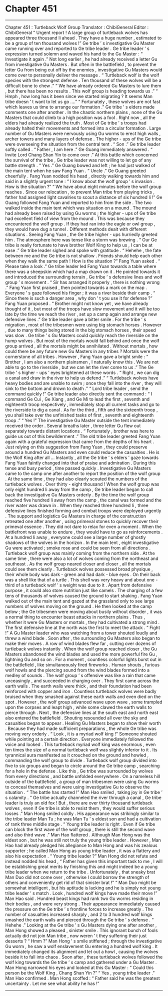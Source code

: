 
# Chapter 451


---

Chapter 451 : Turtleback Wolf Group
Translator : ChibiGeneral Editor : ChibiGeneral
“ Urgent report ! A large group of turtleback wolves has appeared three thousand li ahead . They have a huge number , estimated to be a group of ten thousand wolves !” Ge tribe ’ s investigative Gu Master came running over and reported to Ge tribe leader .
Ge tribe leader ’ s expression turned solemn and waved his hand to the Gu Master : “ Investigate it again .”
Not long earlier , he had already received a letter Gu from investigative Gu Masters . But often in the battlefield , to prevent the letter Gu from being cut off by the enemies , investigative Gu Masters would come over to personally deliver the message .
“ Turtleback wolf is the wolf species with the strongest defense . Ten thousand of these wolves will be a difficult bone to chew .”
“ We have already ordered Gu Masters to lure them , but there has been no results . This wolf group is heading towards us .”
“ Hmph , how long has it been since we started migrating ? It seems Man tribe doesn ’ t want to let us go ….”
“ Fortunately , these wolves are not fast which leaves us time to arrange our formation .”
Ge tribe ’ s elders made comments one after another .
In the chaotic northern plains , none of the Gu Masters that could climb to a high position was a fool . Right now , all the elders had already realized the truth .
Most of Ge tribe ’ s troops had already halted their movements and formed into a circular formation . Large number of Gu Masters were nervously using Gu worms to erect high walls , archer towers and many layers of defense .
The higher - ups of the Ge tribe were overseeing the situation from the central tent .
“ Son .” Ge tribe leader softly called .
“ Father , I am here .” Ge Guang immediately answered .
“ Invite Lord Chang Shan Yin to come over .” At this battle which concerned the survival of the tribe , Ge tribe leader was not willing to let go of any battle strength .
“ Yes .” Ge Guang bowed and left ; he had just walked of the main tent when he saw Fang Yuan .
“ Uncle .” Ge Guang greeted cheerfully .
Fang Yuan nodded his head , directly walking towards him and said in a slightly urgent tone : “ I know about the wolf group ’ s invasion . How is the situation ?”
“ We have about eight minutes before the wolf group reaches . Since our relocation , to prevent Man tribe from playing tricks , father had assigned light cavalries to scout a distance of six hundred li !” Ge Guang followed Fang Yuan and reported to him from the side .
The two walked inside the main tent which was situation on a mound .
The mound had already been raised by using Gu worms ; the higher - ups of Ge tribe had excellent field of view from the mound .
This was because they encountered the wolf group . If they had ran into the eagle or owl group , they would have dug a tunnel . Different methods dealt with different situations .
Seeing Fang Yuan , the Ge tribe higher - ups hurriedly greeted him . The atmosphere here was tense like a storm was brewing .
“ Our Ge tribe is really fortunate to have brother Wolf King to help us , I can be at ease .” Ge tribe leader sighed and spoke with gratitude .
“ Hehehe , the fate between me and the Ge tribe is not shallow . Friends should help each other when they walk the same path ! How is the situation ?” Fang Yuan asked .
“ Please take a look .” Ge tribe leader led Fang Yuan towards a table where there was a sheepskin which had a map drawn on it . He pointed towards it and introduced the surrounding terrain , Ge tribe ’ s defensive lines and wolf group ’ s movement .
“ Sir has arranged it properly , there is nothing wrong .” Fang Yuan first praised , then pointed towards a mark on the map .
Everyone ’ s gaze followed his finger ; it was a river beside their camp .
“ Since there is such a danger area , why don ’ t you use it for defense ?” Fang Yuan proposed .
“ Brother might not know yet , we have already thought of it , but most of the troops have slow movement and it will be too late by the time we reach the river , set up a camp again and arrange new defensive lines .” Ge tribe leader gave a bitter smile .
For the tribe ’ s migration , most of the tribesmen were using big stomach horses . However , due to many things being stored in the big stomach horses , their speed was slow .
Ge tribe ’ s Gu Masters could quickly reach the riverside on the hump wolves . But most of the mortals would fall behind and once the wolf group arrived , all the mortals might be annihilated .
Without mortals , how could there be any future new Gu Masters in any tribes ? Mortals were the cornerstone of all tribes .
However , Fang Yuan gave a bright smile : “ Brother , I am also a northern plainsmen , I naturally know this . We are not able to go to the riverside , but we can let the river come to us .”
The Ge tribe ’ s higher - ups ’ eyes brightened at these words .
“ Right , we can dig a canal and draw in the river to help us defend .”
“ Turtleback wolves have heavy bodies and are unable to swim ; once they fall into the river , they will sink to the bottom and drown to death .”
“ Lord tribe leader , send the command quickly !”
Ge tribe leader also directly sent the command : “ I command Ge Cui , Ge Xiang , and Ge Mi to lead the first , seventh and eighteenth troop respectively , immediately stop all current tasks and go to the riverside to dig a canal . As for the third , fifth and the sixteenth troop , you shall take over the unfinished tasks of first , seventh and eighteenth troop .”
“ Yes !” The investigative Gu Master outside the tent immediately received the order .
Several breaths later , three letter Gu flew out separately towards distant locations .
“ Fortunately , brother was here to guide us out of this bewilderment .” The old tribe leader greeted Fang Yuan again with a grateful expression that came from the depths of his heart .
Just relying on this suggestion from Fang Yuan , they could preserve around a hundred Gu Masters and even could reduce the casualties .
He is the Wolf King after all …
Instantly , all the Ge tribe ’ s elders ’ gaze towards Fang Yuan faintly changed into that of praise and admiration .
During this tense and busy period , time passed quickly .
Investigative Gu Masters came to the camp one after another to report the position of the wolf group . At the same time , they had also clearly scouted the numbers of the turtleback wolves .
Over thirty - eight thousand !
When the wolf group was only eight hundred li away from the camp , Ge tribe leader began to call back the investigative Gu Masters orderly .
By the time the wolf group reached five hundred li away from the camp , the canal was formed and the river water was drawn in .
When they reached three hundred li , three defensive lines finished forming and combat troops were deployed urgently . The support and logistics Gu Masters in charge of the construction retreated one after another , using primeval stones to quickly recover their primeval essence . They did not dare to relax for even a moment . When the battlefront was unable to endure , they would have to go as reinforcements .
At a hundred li away , everyone could see a large number of ghostly shadows of the wolves in the horizon .
In the main tent , eight investigative Gu were activated ; smoke rose and could be seen from all directions .
Turtleback wolf group was mainly coming from the northern side . At the same time , there were also a lot of wolves coming from the northeast and southeast .
As the wolf group neared closer and closer , all the mortals could see them clearly .
Turtleback wolves possessed broad physique , their whole body was dark - green and had dark - blue eyes . On their back was a shell like that of a turtle .
This shell was very heavy and about one - third of a turtleback wolf ’ s weight was due to it . Apart from defensive purpose , it could also store nutrition just like camels .
The charging of a few tens of thousands of wolves caused the ground to start shaking .
Fang Yuan walked out of the main tent and gazed at the grassland only to see large numbers of wolves moving on the ground . He then looked at the camp below ; the Ge tribesmen were moving about busily without disorder , it was a normal thing to encounter beast attacks in northern plains . Thus , whether it were Gu Masters or mortals , they had cultivated a strong mind .
The first defensive line at the north was the first to meet the attack .
“ Fight !” A Gu Master leader who was watching from a tower shouted loudly and threw a wind blade .
Soon after , the surrounding Gu Masters also began to make their moves .
A row of wind blades flew far , cutting over dozens of turtleback wolves instantly .
When the wolf group reached closer , the Gu Masters abandoned the wind blades and used the more powerful fire Gu , lightning Gu and so on .
For a moment , countless colorful lights burst out in the battlefield , like simultaneously fired fireworks . Human shouts , furious wolf howls and the piercing sound from the wind blades formed into a medley of sounds .
The wolf group ’ s offensive was like a rain that came unceasingly , and succeeded in charging over . They first came across the earth walls .
The earth walls were thick , and their foundation had been reinforced with copper and iron .
Countless turtleback wolves were badly bruised when they smashed against these earth walls and even died on the spot .
However , the wolf group advanced wave upon wave , some trampled upon the corpses and leapt high , while some clawed the earth walls to pierce through .
Next , the defensive lines at the south east and north east also entered the battlefield .
Shouting resounded all over the sky and casualties began to appear . Healing Gu Masters began to show their worth .
Because they had made sufficient preparations , the whole Ge tribe was moving very orderly .
“ Look , it is a myriad wolf king !” Someone shouted while pointing at a certain direction .
Everyone immediately followed the voice and looked .
This turtleback myriad wolf king was enormous , even ten times the size of a normal turtleback wolf was slightly inferior to it . Its tyrannical aura manifested as it crouched on the ground and howled , commanding the wolf group to divide .
Turtleback wolf group divided into five to six groups and began to circle around the Ge tribe camp , searching for a hole in the defense .
Like this , Ge tribe was surrounded by wolves from every directions , and battle unfolded everywhere .
On a nameless hill outside of the battlefield , a group of man tribesmen were using Gu worms to conceal themselves and were using investigative Gu to observe the situation .
“ The battle has started !” Man Hao smiled , taking joy in Ge tribe ’ s calamity .
“ Ge tribe actually channeled the river through a canal , Ge tribe leader is truly an old fox ! But , there are over thirty thousand turtleback wolves , even if Ge tribe is able to resist them , they would suffer serious losses .” Man Hong smiled coldly .
His appearance was strikingly similar to the tribe leader Man Tu ; he was Man Tu ’ s eldest son and had a cultivation of rank three middle stage .
“ Young tribe leader is right . Even if Ge tribe can block the first wave of the wolf group , there is still the second wave and also third wave .” Man Hao flattered .
Although Man Hong was the eldest son , but he was still not truly the young tribe leader . However , Man Hao had already pledged his allegiance to Man Hong and was his zealous supporter ; he called Man Hong as young tribe leader , it was a flattery and also his expectation .
“ Young tribe leader ?” Man Hong did not refute and instead nodded his head , “ Father has given this important task to me , I will be establishing great merits by finishing this and might indeed be a young tribe leader when we return to the tribe . Unfortunately , that sneaky brat Man Duo did not come over , otherwise I could borrow the strength of others and conveniently get rid of that sinister brat !”
“ Man Duo might be somewhat intelligent , but his aptitude is lacking and he is simply not young tribe leader ’ s match . Look , hundred wolf kings have made their move !” Man Hao said .
Hundred beast kings had rank two Gu worms residing in their bodies , and were very strong . Their appearance immediately caused the pressure on the Ge tribe ’ s frontline forces to increase greatly . The number of casualties increased sharply , and 2 to 3 hundred wolf kings smashed the earth walls and pierced through the Ge tribe ’ s defense .
“ Hehehe .” Looking at the Ge tribe ’ s Gu Masters dying one after another , Man Hong showed a pleased , sinister smile .
This ignorant bunch of fools actually did not join Man tribe , now weren ’ t they suffering their just desserts ?
“ Hmm ?” Man Hong ’ s smile stiffened ; through the investigative Gu worm , he saw a wolf enslavement Gu entering a hundred wolf king .
It immediately changed its alignment and let out a howl , causing the wolves beside it to fall into chaos .
Soon after , these turtleback wolves followed the wolf king towards the Ge tribe ’ s camp and gathered under a Gu Master .
Man Hong narrowed his eyes and looked at this Gu Master : “ Could this person be the Wolf King , Chang Shan Yin ?”
“ Yes , young tribe leader .” Man Hao confirmed .
Man Hong scoffed : “ Father said he was the greatest uncertainty . Let me see what ability he has !”

---

